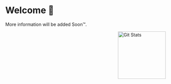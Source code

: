 # Welcome 🖖
More information will be added Soon™.

<a href="https://github.com/matthewpi"><img alt="Git Stats" src="https://github-readme-stats.vercel.app/api?username=matthewpi&show_icons=true&theme=tokyonight" align="right" height="150" /></a>
